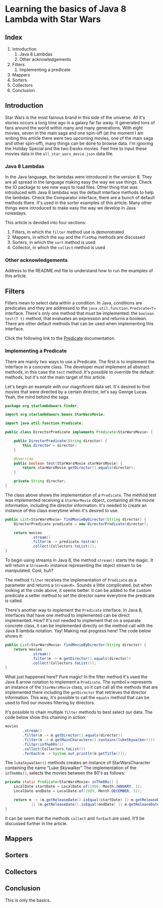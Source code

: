 # Learning the basics of Java 8 Lambda with Star Wars

## Index

1. Introduction
    1. Java 8 Lambdas
    2. Other acknowledgements
2. Filters
   1. Implementing a predicate
3. Mappers
4. Sorters
5. Collectors
6. Conclusion

## Introduction

Star Wars is the most famous brand in this side of the universe. All it's stories occurs a long time ago in a galaxy far far away. It generated tons of fans around the world within many and many generations. With eight movies, seven in the main saga and one spin-off (at the moment I am writing this article there were two upcoming movies, one of the main saga and other spin-off), many things can be done to browse data. I'm ignoring the Holiday Special and the two Ewoks movies. Feel free to input these movies data in the ```all_star_wars_movie.json``` data file.

### Java 8 Lambdas

In the Java language, the lambdas were introduced in the version 8. They are all spread in the language making easy the way we use things. Check the IO package to see new ways to load files. Other thing that was introduced with Java 8 lambdas was the default interface methods to help the lambdas. Check the Comparator interface, there are a bunch of default methods there. It's used in the sorter examples of this article. Many other things were introduced to make easy the way we develop in Java nowadays.

This article is devided into four sections:

1. Filters, in which the ```filter``` method use is demonstrated
2. Mappers, in which the ```map``` and the ```flatMap``` methods are discussed
3. Sorters, in which the ```sort``` method is used
4. Collector, in which the ```collect``` method is used

### Other acknowledgements

Address to the README.md file to understand how to run the examples of this article.

## Filters

Filters mean to select data within a condition. In Java, conditions are predicates and they are addressed to the ```java.util.function.Predicate<T>``` interface. There's only one method that must be implemented: the ```boolean test(T t)``` method, that evaluates an expression and returns a boolean. There are other default methods that can be used when implementing this interface.

Click the following link to the [Predicate](https://docs.oracle.com/javase/8/docs/api/java/util/function/Predicate.html) documentation.

### Implementing a Predicate

There are mainly two ways to use a Predicate. The first is to implement the interface in a concrete class. The developer must implement all abstract methods, in this case the ```test``` method. It's possible to override the default methods, but it's not the main target of this article.

Let's begin an example with our magnificent data set. It's desired to find movies that were directed by a certain director, let's say George Lucas. Yeah, the mind behind the saga.

```java
package org.starlambdawars.finder;

import org.starlambdawars.beans.StarWarsMovie;

import java.util.function.Predicate;

public class DirectorPredicate implements Predicate<StarWarsMovie> {

    public DirectorPredicate(String director) {
        this.director = director;
    }

    @Override
    public boolean test(StarWarsMovie starWarsMovie) {
        return starWarsMovie.getDirector().equals(director);
    }

    private String director;
}
```

The class above shows the implementation of a ```Predicate```. The method test was implemented receiving a ```StarWarMovie``` object, containing all the movie information, including the director information. It's needed to create an instance of this class everytime when it's desired to use.

```java
public List<StarWarsMovie> findMovieByDirector(String director) {
    DirectorPredicate predicate = new DirectorPredicate(director);

    return movies
            .stream()
            .filter(m -> predicate.test(m))
            .collect(Collectors.toList());
}
```

To begin using streams in Java 8, the method ```stream()``` starts the magic. It will return a ```Stream<R>``` instance representing the object stream to be manipulated. Cool, huh?

The method ```filter``` receives the implementation of ```Predicate``` as a parameter and returns a ```Stream<R>```. Sounds a little complicated, but when looking at the code above, it seems better. It can be added to the custom predicate a setter method to set the director name everytime the predicate is called.

There's another way to implement the ```Predicate``` interface. In Java 8, interfaces that have one method to implemented can be direct implemented. How? It's not needed to implement that on a separate concrete class, it can be implemented directly on the method call with the Java 8 lambda notation. Yay! Making real progress here! The code below shows it:

```java
public List<StarWarsMovie> findMovieByDirector(String director) {
    return movies
            .stream()
            .filter(m -> m.getDirector().equals(director))
            .collect(Collectors.toList());
}
```
What just happened here? Pure magic! In the filter method it's used the Java 8 arrow notation to implement a ```Predicate```. The symbol ```m``` represents an instance of the ```StarWarsMovie``` class, so it can call all the methods that are implemented there including the ```getDirector``` that retrieves the director information. This way, it's possible to call the ```equals``` method that can be used to find our movies filtering by directors.

It's possible to chain multiple ```filter``` methods to best select our data. The code below show this chaining in action:

```java
movies
        .stream()
        .filter(m -> m.getDirector().equals(director))
        .filter(m -> m.getMainCharacters().contains(lukeSkywalker()))
        .filter(inThe80s())
        .collect(Collectors.toList())
        .forEach(m -> System.out.println(m.getTitle()));
```

The ```lukeSkywalker()``` methods creates an instance of StarWarsCharacter containing the name "Luke Skywalker" The implementation of the ```inThe80s()```, selects the movies between the 80's as follows:

```java
private static Predicate<StarWarsMovie> inThe80s() {
    LocalDate startDate = LocalDate.of(1980, Month.JANUARY, 1);
    LocalDate endDate = LocalDate.of(1989, Month.DECEMBER, 31);

    return m -> (m.getReleaseDate().isEqual(startDate) || m.getReleaseDate().isAfter(startDate))
            || (m.getReleaseDate().isEqual(endDate) || m.getReleaseDate().isBefore(endDate));
}
```

It can be seem that the methods ```collect``` and  ```forEach``` are used. It'll be discussed further in the article.

## Mappers



## Sorters



## Collectors



## Conclusion

This is only the basics.
